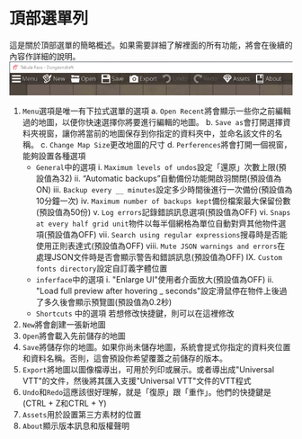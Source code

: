 # 頂部選單列
這是關於頂部選單的簡略概述。如果需要詳細了解裡面的所有功能，將會在後續的內容作詳細的說明。  
![01_menu](img/CH01/01_menu.png)  
   1. ```Menu```選項是唯一有下拉式選單的選項
      a. ```Open Recent```將會顯示一些你之前編輯過的地圖，以便你快速選擇你將要進行編輯的地圖。
      b. ```Save as```會打開選擇資料夾視窗，讓你將當前的地圖保存到你指定的資料夾中，並命名該文件的名稱。
      c. ```Change Map Size```更改地圖的尺寸
      d. ```Perferences```將會打開一個視窗，能夠設置各種選項
         - ```General```中的選項
         i. ```Maximum levels of undos```設定「還原」次數上限(預設值為32)
         ii. “Automatic backups”自動備份功能開啟羽關閉(預設值為ON)
         iii. ```Backup every __ minutes```設定多少時間後進行一次備份(預設值為10分鐘一次)
         iv. ```Maximum number of backups kept```備份檔案最大保留份數(預設值為50份)
         v. ```Log errors```記錄錯誤訊息選項(預設值為OFF)
         vi. ```Snaps at every half grid unit```物件以每半個網格為單位自動對齊其他物件選項(預設值為OFF)
         vii. ```Search using regular expressions```搜尋時是否能使用正則表達式(預設值為OFF)
         viii. ```Mute JSON warnings and errors```在處理JSON文件時是否會顯示警告和錯誤訊息(預設值為OFF)
         IX. ```Custom fonts directory```設定自訂義字體位置
         - ```inferface```中的選項
         i. "Enlarge UI"使用者介面放大(預設值為OFF)
         ii. "Load full preview after hovering _ seconds"設定滑鼠停在物件上後過了多久後會顯示預覽圖(預設值為0.2秒)
         - ```Shortcuts``` 中的選項
         若想修改快捷鍵，則可以在這裡修改
   2. ```New```將會創建一張新地圖
   3. ```Open```將會載入先前儲存的地圖
   4. ```Save```將儲存你的地圖。如果你尚未儲存地圖，系統會提式你指定的資料夾位置和資料名稱。否則，這會預設你希望覆蓋之前儲存的版本。
   5. ```Export```將地圖以圖像檔導出，可用於列印或展示。或者導出成"Universal VTT"的文件，然後將其匯入支援"Universal VTT"文件的VTT程式
   6. ```Undo```和```Redo```這應該很好理解，就是「復原」跟「重作」。他們的快捷鍵是(CTRL + Z和CTRL + Y)
   7. ```Assets```用於設置第三方素材的位置
   8. ```About```顯示版本訊息和版權聲明

